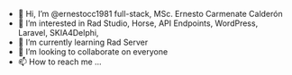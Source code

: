 - 👋 Hi, I’m @ernestocc1981 full-stack, MSc. Ernesto Carmenate Calderón
- 👀 I’m interested in Rad Studio, Horse, API Endpoints, WordPress, Laravel, SKIA4Delphi, 
- 🌱 I’m currently learning Rad Server
- 💞️ I’m looking to collaborate on everyone
- 📫 How to reach me ...

<!---
ernestocc1981/ernestocc1981 is a ✨ special ✨ repository because its `README.md` (this file) appears on your GitHub profile.
You can click the Preview link to take a look at your changes.
--->
